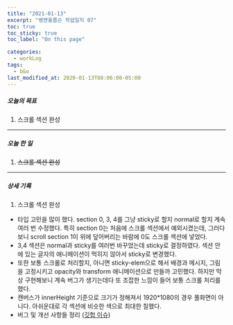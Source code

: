 ```yaml
---
title: "2021-01-13"
excerpt: "뱅앤올룹슨 작업일지 07"
toc: true
toc_sticky: true
toc_label: "On this page"

categories:
  - workLog
tags:
  - b&o
last_modified_at: 2020-01-13T08:06:00-05:00
---
```


##### 오늘의 목표

1. 스크롤 섹션 완성

---

##### 오늘 한 일

1. ~~스크롤 섹션 완성~~

---

##### 상세 기록

1. 스크롤 섹션 완성

- 타입 고민을 많이 했다. section 0, 3, 4를 그냥 sticky로 할지 normal로 할지 계속 여러 번 수정했다. 특히 section 0는 처음에 스크롤 섹션에서 예외시켰는데, 그러다보니 scroll section 1이 위에 덮어버리는 바람에 0도 스크롤 섹션에 넣었다.
- 3,4 섹션은 normal과 sticky를 여러번 바꾸었는데 sticky로 결정하였다. 섹션 안에 있는 글자의 애니메이션이 먹히지 않아서 sticky로 변경했다.
- 또한 보통 스크롤로 처리할지, 아니면 sticky-elem으로 해서 배경과 메시지, 그림을 고정시키고 opacity와 transform 애니메이션으로 만들까 고민했다. 하지만 막상 구현해보니 계속 버그가 생기는데다 또 조잡한 느낌이 들어 보통 스크롤 처리를 했다.
- 캔버스가 innerHeight 기준으로 크기가 정해져서 1920\*1080의 경우 풀화면이 아니다. 아쉬운대로 각 섹션에 비슷한 색으로 최대한 칠했다.
- 버그 및 개선 사항들 정리 ([깃헙 이슈](https://github.com/yooneunheo/bang-olufsen/issues/1))

<br />
